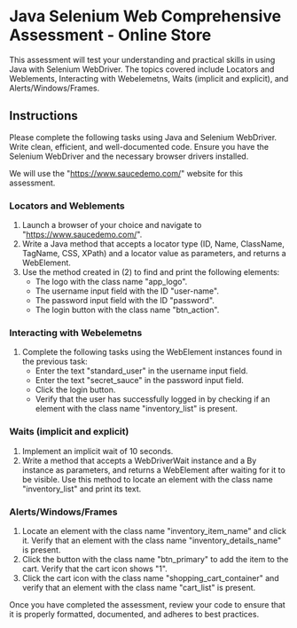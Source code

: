 # Java Selenium Web Comprehensive Assessment - Online Store

This assessment will test your understanding and practical skills in using Java with Selenium WebDriver. The topics covered include Locators and Weblements, Interacting with Webelemetns, Waits (implicit and explicit), and Alerts/Windows/Frames.

## Instructions

Please complete the following tasks using Java and Selenium WebDriver. Write clean, efficient, and well-documented code. Ensure you have the Selenium WebDriver and the necessary browser drivers installed.

We will use the "https://www.saucedemo.com/" website for this assessment.

### Locators and Weblements

1. Launch a browser of your choice and navigate to "https://www.saucedemo.com/".
2. Write a Java method that accepts a locator type (ID, Name, ClassName, TagName, CSS, XPath) and a locator value as parameters, and returns a WebElement.
3. Use the method created in (2) to find and print the following elements:
   - The logo with the class name "app_logo".
   - The username input field with the ID "user-name".
   - The password input field with the ID "password".
   - The login button with the class name "btn_action".

### Interacting with Webelemetns

1. Complete the following tasks using the WebElement instances found in the previous task:
   - Enter the text "standard_user" in the username input field.
   - Enter the text "secret_sauce" in the password input field.
   - Click the login button.
   - Verify that the user has successfully logged in by checking if an element with the class name "inventory_list" is present.

### Waits (implicit and explicit)

1. Implement an implicit wait of 10 seconds.
2. Write a method that accepts a WebDriverWait instance and a By instance as parameters, and returns a WebElement after waiting for it to be visible. Use this method to locate an element with the class name "inventory_list" and print its text.

### Alerts/Windows/Frames

1. Locate an element with the class name "inventory_item_name" and click it. Verify that an element with the class name "inventory_details_name" is present.
2. Click the button with the class name "btn_primary" to add the item to the cart. Verify that the cart icon shows "1".
3. Click the cart icon with the class name "shopping_cart_container" and verify that an element with the class name "cart_list" is present.

Once you have completed the assessment, review your code to ensure that it is properly formatted, documented, and adheres to best practices.
